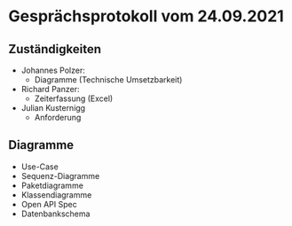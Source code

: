 # Gesprächsprotokoll vom 24.09.2021

## Zuständigkeiten

-   Johannes Polzer:
    -   Diagramme (Technische Umsetzbarkeit)
-   Richard Panzer:
    -   Zeiterfassung (Excel)
-   Julian Kusternigg
    -   Anforderung

## Diagramme

-   Use-Case
-   Sequenz-Diagramme
-   Paketdiagramme
-   Klassendiagramme
-   Open API Spec
-   Datenbankschema
